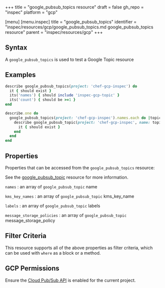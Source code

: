 +++
title = "google_pubsub_topics resource"
draft = false
gh_repo = "inspec"
platform = "gcp"

[menu]
  [menu.inspec]
    title = "google_pubsub_topics"
    identifier = "inspec/resources/gcp/google_pubsub_topics.md google_pubsub_topics resource"
    parent = "inspec/resources/gcp"
+++

## Syntax

A `google_pubsub_topics` is used to test a Google Topic resource

## Examples

```ruby
describe google_pubsub_topics(project: 'chef-gcp-inspec') do
  it { should exist }
  its('names') { should include 'inspec-gcp-topic' }
  its('count') { should be >=1 }
end

describe.one do
  google_pubsub_topics(project: 'chef-gcp-inspec').names.each do |topic_name|
    describe google_pubsub_topic(project: 'chef-gcp-inspec', name: topic_name) do
      it { should exist }
    end
  end
end
```

## Properties

Properties that can be accessed from the `google_pubsub_topics` resource:

See the [google_pubsub_topic](/inspec/resources/google_pubsub_topic/#properties) resource for more information.

`names`
: an array of `google_pubsub_topic` name

`kms_key_names`
: an array of `google_pubsub_topic` kms_key_name

`labels`
: an array of `google_pubsub_topic` labels

`message_storage_policies`
: an array of `google_pubsub_topic` message_storage_policy

## Filter Criteria

This resource supports all of the above properties as filter criteria, which can be used
with `where` as a block or a method.

## GCP Permissions

Ensure the [Cloud Pub/Sub API](https://console.cloud.google.com/apis/library/pubsub.googleapis.com/) is enabled for the current project.
